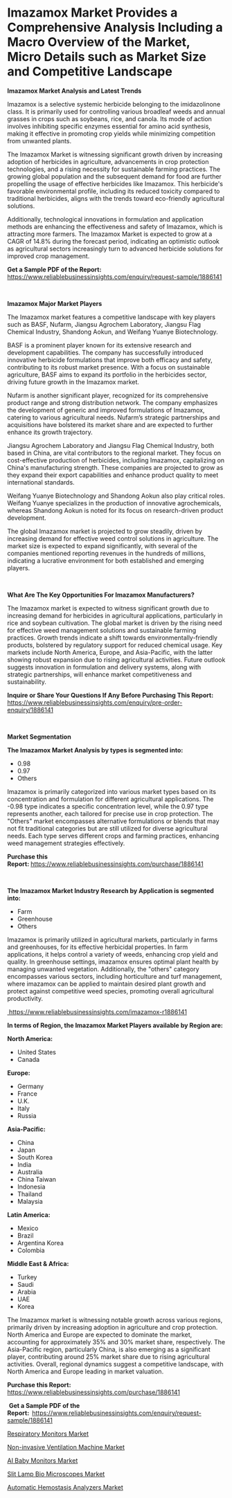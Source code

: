 <p><h1>Imazamox Market Provides a Comprehensive Analysis Including a Macro Overview of the Market, Micro Details such as Market Size and Competitive Landscape</h1></p><p><strong>Imazamox Market Analysis and Latest Trends</strong></p>
<p><p>Imazamox is a selective systemic herbicide belonging to the imidazolinone class. It is primarily used for controlling various broadleaf weeds and annual grasses in crops such as soybeans, rice, and canola. Its mode of action involves inhibiting specific enzymes essential for amino acid synthesis, making it effective in promoting crop yields while minimizing competition from unwanted plants.</p><p>The Imazamox Market is witnessing significant growth driven by increasing adoption of herbicides in agriculture, advancements in crop protection technologies, and a rising necessity for sustainable farming practices. The growing global population and the subsequent demand for food are further propelling the usage of effective herbicides like Imazamox. This herbicide's favorable environmental profile, including its reduced toxicity compared to traditional herbicides, aligns with the trends toward eco-friendly agricultural solutions.</p><p>Additionally, technological innovations in formulation and application methods are enhancing the effectiveness and safety of Imazamox, which is attracting more farmers. The Imazamox Market is expected to grow at a CAGR of 14.8% during the forecast period, indicating an optimistic outlook as agricultural sectors increasingly turn to advanced herbicide solutions for improved crop management.</p></p>
<p><strong>Get a Sample PDF of the Report:&nbsp;</strong> <a href="https://www.reliablebusinessinsights.com/enquiry/request-sample/1886141?utm_campaign=2244&utm_medium=2&utm_source=Github&utm_content=ia&utm_term=31012025&utm_id=imazamox">https://www.reliablebusinessinsights.com/enquiry/request-sample/1886141</a></p>
<p>&nbsp;</p>
<p><strong>Imazamox Major Market Players</strong></p>
<p><p>The Imazamox market features a competitive landscape with key players such as BASF, Nufarm, Jiangsu Agrochem Laboratory, Jiangsu Flag Chemical Industry, Shandong Aokun, and Weifang Yuanye Biotechnology. </p><p>BASF is a prominent player known for its extensive research and development capabilities. The company has successfully introduced innovative herbicide formulations that improve both efficacy and safety, contributing to its robust market presence. With a focus on sustainable agriculture, BASF aims to expand its portfolio in the herbicides sector, driving future growth in the Imazamox market.</p><p>Nufarm is another significant player, recognized for its comprehensive product range and strong distribution network. The company emphasizes the development of generic and improved formulations of Imazamox, catering to various agricultural needs. Nufarm’s strategic partnerships and acquisitions have bolstered its market share and are expected to further enhance its growth trajectory.</p><p>Jiangsu Agrochem Laboratory and Jiangsu Flag Chemical Industry, both based in China, are vital contributors to the regional market. They focus on cost-effective production of herbicides, including Imazamox, capitalizing on China's manufacturing strength. These companies are projected to grow as they expand their export capabilities and enhance product quality to meet international standards.</p><p>Weifang Yuanye Biotechnology and Shandong Aokun also play critical roles. Weifang Yuanye specializes in the production of innovative agrochemicals, whereas Shandong Aokun is noted for its focus on research-driven product development.</p><p>The global Imazamox market is projected to grow steadily, driven by increasing demand for effective weed control solutions in agriculture. The market size is expected to expand significantly, with several of the companies mentioned reporting revenues in the hundreds of millions, indicating a lucrative environment for both established and emerging players.</p></p>
<p>&nbsp;</p>
<p><strong>What Are The Key Opportunities For Imazamox Manufacturers?</strong></p>
<p><p>The Imazamox market is expected to witness significant growth due to increasing demand for herbicides in agricultural applications, particularly in rice and soybean cultivation. The global market is driven by the rising need for effective weed management solutions and sustainable farming practices. Growth trends indicate a shift towards environmentally-friendly products, bolstered by regulatory support for reduced chemical usage. Key markets include North America, Europe, and Asia-Pacific, with the latter showing robust expansion due to rising agricultural activities. Future outlook suggests innovation in formulation and delivery systems, along with strategic partnerships, will enhance market competitiveness and sustainability.</p></p>
<p><strong>Inquire or Share Your Questions If Any Before Purchasing This Report:</strong> <a href="https://www.reliablebusinessinsights.com/enquiry/pre-order-enquiry/1886141?utm_campaign=2244&utm_medium=2&utm_source=Github&utm_content=ia&utm_term=31012025&utm_id=imazamox">https://www.reliablebusinessinsights.com/enquiry/pre-order-enquiry/1886141</a></p>
<p>&nbsp;</p>
<p><strong>Market Segmentation</strong></p>
<p><strong>The Imazamox Market Analysis by types is segmented into:</strong></p>
<p><ul><li>0.98</li><li>0.97</li><li>Others</li></ul></p>
<p><p>Imazamox is primarily categorized into various market types based on its concentration and formulation for different agricultural applications. The -0.98 type indicates a specific concentration level, while the 0.97 type represents another, each tailored for precise use in crop protection. The "Others" market encompasses alternative formulations or blends that may not fit traditional categories but are still utilized for diverse agricultural needs. Each type serves different crops and farming practices, enhancing weed management strategies effectively.</p></p>
<p><strong>Purchase this Report:&nbsp;</strong><a href="https://www.reliablebusinessinsights.com/purchase/1886141?utm_campaign=2244&utm_medium=2&utm_source=Github&utm_content=ia&utm_term=31012025&utm_id=imazamox">https://www.reliablebusinessinsights.com/purchase/1886141</a></p>
<p>&nbsp;</p>
<p><strong>The Imazamox Market Industry Research by Application is segmented into:</strong></p>
<p><ul><li>Farm</li><li>Greenhouse</li><li>Others</li></ul></p>
<p><p>Imazamox is primarily utilized in agricultural markets, particularly in farms and greenhouses, for its effective herbicidal properties. In farm applications, it helps control a variety of weeds, enhancing crop yield and quality. In greenhouse settings, imazamox ensures optimal plant health by managing unwanted vegetation. Additionally, the "others" category encompasses various sectors, including horticulture and turf management, where imazamox can be applied to maintain desired plant growth and protect against competitive weed species, promoting overall agricultural productivity.</p></p>
<p><a href="https://www.reliablebusinessinsights.com/imazamox-r1886141?utm_campaign=2244&utm_medium=2&utm_source=Github&utm_content=ia&utm_term=31012025&utm_id=imazamox">&nbsp;https://www.reliablebusinessinsights.com/imazamox-r1886141</a></p>
<p><strong>In terms of Region, the Imazamox Market Players available by Region are:</strong></p>
<p>
    <p> <strong> North America: </strong>
        <ul>
            <li>United States</li>
            <li>Canada</li>
        </ul>
        </p> 
    <p> <strong> Europe: </strong>
        <ul>
            <li>Germany</li>
            <li>France</li>
            <li>U.K.</li>
            <li>Italy</li>
            <li>Russia</li>
        </ul>
        </p> 
    <p> <strong> Asia-Pacific: </strong>
        <ul>
            <li>China</li>
            <li>Japan</li>
            <li>South Korea</li>
            <li>India</li>
            <li>Australia</li>
            <li>China Taiwan</li>
            <li>Indonesia</li>
            <li>Thailand</li>
            <li>Malaysia</li>
        </ul>
        </p> 
    <p> <strong> Latin America: </strong>
        <ul>
            <li>Mexico</li>
            <li>Brazil</li>
            <li>Argentina Korea</li>
            <li>Colombia</li>
        </ul>
        </p> 
    <p> <strong> Middle East & Africa: </strong>
        <ul>
            <li>Turkey</li>
            <li>Saudi</li>
            <li>Arabia</li>
            <li>UAE</li>
            <li>Korea</li>
        </ul>
    </p>
    </p>
<p><p>The Imazamox market is witnessing notable growth across various regions, primarily driven by increasing adoption in agriculture and crop protection. North America and Europe are expected to dominate the market, accounting for approximately 35% and 30% market share, respectively. The Asia-Pacific region, particularly China, is also emerging as a significant player, contributing around 25% market share due to rising agricultural activities. Overall, regional dynamics suggest a competitive landscape, with North America and Europe leading in market valuation.</p></p>
<p><strong>Purchase this Report: </strong><a href="https://www.reliablebusinessinsights.com/purchase/1886141?utm_campaign=2244&utm_medium=2&utm_source=Github&utm_content=ia&utm_term=31012025&utm_id=imazamox">https://www.reliablebusinessinsights.com/purchase/1886141</a></p>
<p>&nbsp;<strong>Get a Sample PDF of the Report:&nbsp;&nbsp;</strong><a href="https://www.reliablebusinessinsights.com/enquiry/request-sample/1886141?utm_campaign=2244&utm_medium=2&utm_source=Github&utm_content=ia&utm_term=31012025&utm_id=imazamox">https://www.reliablebusinessinsights.com/enquiry/request-sample/1886141</a></p>
<p><strong></strong></p>
<p><p><a href="https://www.linkedin.com/pulse/respiratory-monitors-market-forecasted-from-2025-2032-ckrge?utm_campaign=2244&utm_medium=2&utm_source=Github&utm_content=ia&utm_term=31012025&utm_id=imazamox">Respiratory Monitors Market</a></p><p><a href="https://www.linkedin.com/pulse/market-size-scope-non-invasive-ventilation-machine-forecasted-xo7nf?utm_campaign=2244&utm_medium=2&utm_source=Github&utm_content=ia&utm_term=31012025&utm_id=imazamox">Non-invasive Ventilation Machine Market</a></p><p><a href="https://www.linkedin.com/pulse/analyzing-ai-baby-monitors-markets-growth-trajectory-projected-z9qvf?utm_campaign=2244&utm_medium=2&utm_source=Github&utm_content=ia&utm_term=31012025&utm_id=imazamox">AI Baby Monitors Market</a></p><p><a href="https://www.linkedin.com/pulse/slit-lamp-bio-microscopes-market-growth-study-highlights-8dttf?utm_campaign=2244&utm_medium=2&utm_source=Github&utm_content=ia&utm_term=31012025&utm_id=imazamox">Slit Lamp Bio Microscopes Market</a></p><p><a href="https://www.linkedin.com/pulse/growth-projections-automatic-hemostasis-analyzers-market-from-8abif?utm_campaign=2244&utm_medium=2&utm_source=Github&utm_content=ia&utm_term=31012025&utm_id=imazamox">Automatic Hemostasis Analyzers Market</a></p></p>